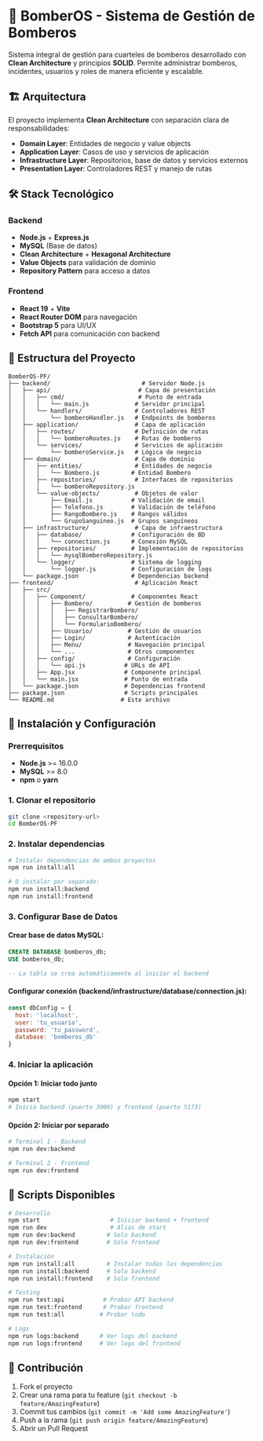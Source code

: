 # 🚒 BomberOS - Sistema de Gestión de Bomberos

Sistema integral de gestión para cuarteles de bomberos desarrollado con **Clean Architecture** y principios **SOLID**. Permite administrar bomberos, incidentes, usuarios y roles de manera eficiente y escalable.

## 🏗️ Arquitectura

El proyecto implementa **Clean Architecture** con separación clara de responsabilidades:

- **Domain Layer**: Entidades de negocio y value objects
- **Application Layer**: Casos de uso y servicios de aplicación  
- **Infrastructure Layer**: Repositorios, base de datos y servicios externos
- **Presentation Layer**: Controladores REST y manejo de rutas

## 🛠️ Stack Tecnológico

### Backend
- **Node.js** + **Express.js**
- **MySQL** (Base de datos)
- **Clean Architecture** + **Hexagonal Architecture**
- **Value Objects** para validación de dominio
- **Repository Pattern** para acceso a datos

### Frontend
- **React 19** + **Vite**
- **React Router DOM** para navegación
- **Bootstrap 5** para UI/UX
- **Fetch API** para comunicación con backend

## 📁 Estructura del Proyecto

```
BomberOS-PF/
├── backend/                          # Servidor Node.js
│   ├── api/                         # Capa de presentación
│   │   ├── cmd/                     # Punto de entrada
│   │   │   └── main.js             # Servidor principal
│   │   └── handlers/               # Controladores REST
│   │       └── bomberoHandler.js   # Endpoints de bomberos
│   ├── application/                # Capa de aplicación
│   │   ├── routes/                 # Definición de rutas
│   │   │   └── bomberoRoutes.js    # Rutas de bomberos
│   │   └── services/               # Servicios de aplicación
│   │       └── bomberoService.js   # Lógica de negocio
│   ├── domain/                     # Capa de dominio
│   │   ├── entities/               # Entidades de negocio
│   │   │   └── Bombero.js         # Entidad Bombero
│   │   ├── repositories/           # Interfaces de repositorios
│   │   │   └── bomberoRepository.js
│   │   └── value-objects/          # Objetos de valor
│   │       ├── Email.js           # Validación de email
│   │       ├── Telefono.js        # Validación de teléfono
│   │       ├── RangoBombero.js    # Rangos válidos
│   │       └── GrupoSanguineo.js  # Grupos sanguíneos
│   ├── infrastructure/             # Capa de infraestructura
│   │   ├── database/              # Configuración de BD
│   │   │   └── connection.js      # Conexión MySQL
│   │   ├── repositories/          # Implementación de repositorios
│   │   │   └── mysqlBomberoRepository.js
│   │   └── logger/                # Sistema de logging
│   │       └── logger.js          # Configuración de logs
│   └── package.json               # Dependencias backend
├── frontend/                       # Aplicación React
│   ├── src/
│   │   ├── Component/             # Componentes React
│   │   │   ├── Bombero/          # Gestión de bomberos
│   │   │   │   ├── RegistrarBombero/
│   │   │   │   ├── ConsultarBombero/
│   │   │   │   └── FormularioBombero/
│   │   │   ├── Usuario/          # Gestión de usuarios
│   │   │   ├── Login/            # Autenticación
│   │   │   ├── Menu/             # Navegación principal
│   │   │   └── ...               # Otros componentes
│   │   ├── config/               # Configuración
│   │   │   └── api.js           # URLs de API
│   │   ├── App.jsx              # Componente principal
│   │   └── main.jsx             # Punto de entrada
│   └── package.json             # Dependencias frontend
├── package.json                 # Scripts principales
└── README.md                   # Este archivo
```

## 🚀 Instalación y Configuración

### Prerrequisitos
- **Node.js** >= 16.0.0
- **MySQL** >= 8.0
- **npm** o **yarn**

### 1. Clonar el repositorio
```bash
git clone <repository-url>
cd BomberOS-PF
```

### 2. Instalar dependencias
```bash
# Instalar dependencias de ambos proyectos
npm run install:all

# O instalar por separado:
npm run install:backend
npm run install:frontend
```

### 3. Configurar Base de Datos

#### Crear base de datos MySQL:
```sql
CREATE DATABASE bomberos_db;
USE bomberos_db;

-- La tabla se crea automáticamente al iniciar el backend
```

#### Configurar conexión (backend/infrastructure/database/connection.js):
```javascript
const dbConfig = {
  host: 'localhost',
  user: 'tu_usuario',
  password: 'tu_password',
  database: 'bomberos_db'
}
```

### 4. Iniciar la aplicación

#### Opción 1: Iniciar todo junto
```bash
npm start
# Inicia backend (puerto 3000) y frontend (puerto 5173)
```

#### Opción 2: Iniciar por separado
```bash
# Terminal 1 - Backend
npm run dev:backend

# Terminal 2 - Frontend  
npm run dev:frontend
```

## 🔧 Scripts Disponibles

```bash
# Desarrollo
npm start                    # Iniciar backend + frontend
npm run dev                  # Alias de start
npm run dev:backend         # Solo backend
npm run dev:frontend        # Solo frontend

# Instalación
npm run install:all         # Instalar todas las dependencias
npm run install:backend     # Solo backend
npm run install:frontend    # Solo frontend

# Testing
npm run test:api           # Probar API backend
npm run test:frontend      # Probar frontend
npm run test:all          # Probar todo

# Logs
npm run logs:backend      # Ver logs del backend
npm run logs:frontend     # Ver logs del frontend
```

## 🤝 Contribución

1. Fork el proyecto
2. Crear una rama para tu feature (`git checkout -b feature/AmazingFeature`)
3. Commit tus cambios (`git commit -m 'Add some AmazingFeature'`)
4. Push a la rama (`git push origin feature/AmazingFeature`)
5. Abrir un Pull Request

